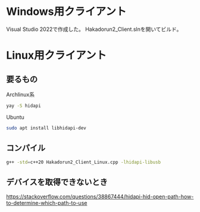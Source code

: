 # Windows用クライアント
Visual Studio 2022で作成した。
Hakadorun2_Client.slnを開いてビルド。

# Linux用クライアント

## 要るもの

Archlinux系
```bash
yay -S hidapi
```

Ubuntu
```bash
sudo apt install libhidapi-dev
```

## コンパイル
```bash
g++ -std=c++20 Hakadorun2_Client_Linux.cpp -lhidapi-libusb
```

## デバイスを取得できないとき
https://stackoverflow.com/questions/38867444/hidapi-hid-open-path-how-to-determine-which-path-to-use
